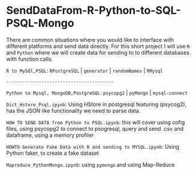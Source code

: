 # SendDataFrom-R-Python-to-SQL-PSQL-Mongo



There are common situations where you would like to interface with different platforms and send data directly. For this short project I will use `R` and `Python` where we will create data for sending to to different databases with function calls.


`R to MySQl,PSQL`:  `RPostgreSQL` | `generator` | `randomNames` | `RMysql`

`----------------------------------------`

`Python to Mysql, MongoDB,PostgreSQL`: `psycopg2` | `pyMongo` | `mysql-connect`

`Dict_Hstore_Psql.ipynb`: Using HStore in postgresql featuring (psycog2), has the JSON like functionality we need to parse data. 

`HOW TO SEND DATA from Python to PSQL.ipynb`: this will cover using cofig files, using psycopg2 to connect to psogresql, query and send .csv and dataframe, using a memory profiler

`HOWTO Generate Fake Data with R and sending to MYSQL.ipynb`: Using Python faker, to create a fake dataset

`Mapreduce_PythonMongo.ipynb`: using `pymongo` and using Map-Reduce

